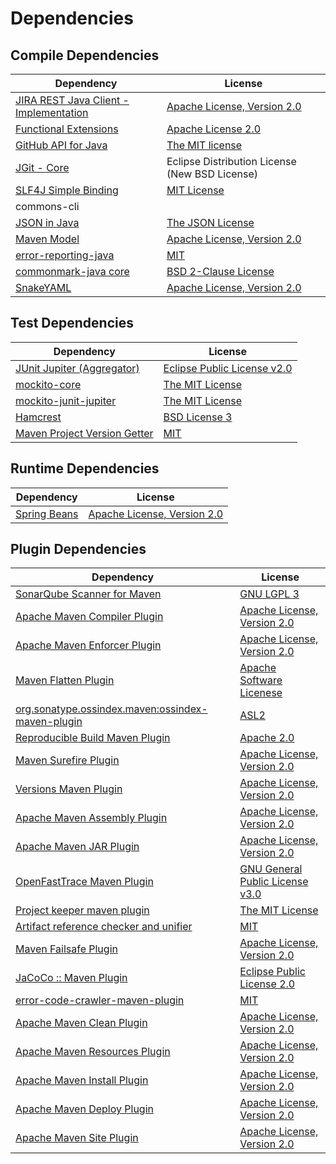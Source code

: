 <!-- @formatter:off -->
# Dependencies

## Compile Dependencies

| Dependency                                  | License                                        |
| ------------------------------------------- | ---------------------------------------------- |
| [JIRA REST Java Client - Implementation][0] | [Apache License, Version 2.0][1]               |
| [Functional Extensions][2]                  | [Apache License 2.0][3]                        |
| [GitHub API for Java][4]                    | [The MIT license][5]                           |
| [JGit - Core][6]                            | Eclipse Distribution License (New BSD License) |
| [SLF4J Simple Binding][7]                   | [MIT License][8]                               |
| commons-cli                                 |                                                |
| [JSON in Java][9]                           | [The JSON License][10]                         |
| [Maven Model][11]                           | [Apache License, Version 2.0][12]              |
| [error-reporting-java][13]                  | [MIT][14]                                      |
| [commonmark-java core][15]                  | [BSD 2-Clause License][16]                     |
| [SnakeYAML][17]                             | [Apache License, Version 2.0][18]              |

## Test Dependencies

| Dependency                         | License                           |
| ---------------------------------- | --------------------------------- |
| [JUnit Jupiter (Aggregator)][19]   | [Eclipse Public License v2.0][20] |
| [mockito-core][21]                 | [The MIT License][22]             |
| [mockito-junit-jupiter][21]        | [The MIT License][22]             |
| [Hamcrest][25]                     | [BSD License 3][26]               |
| [Maven Project Version Getter][27] | [MIT][14]                         |

## Runtime Dependencies

| Dependency         | License                          |
| ------------------ | -------------------------------- |
| [Spring Beans][29] | [Apache License, Version 2.0][1] |

## Plugin Dependencies

| Dependency                                              | License                               |
| ------------------------------------------------------- | ------------------------------------- |
| [SonarQube Scanner for Maven][31]                       | [GNU LGPL 3][32]                      |
| [Apache Maven Compiler Plugin][33]                      | [Apache License, Version 2.0][12]     |
| [Apache Maven Enforcer Plugin][35]                      | [Apache License, Version 2.0][12]     |
| [Maven Flatten Plugin][37]                              | [Apache Software Licenese][18]        |
| [org.sonatype.ossindex.maven:ossindex-maven-plugin][39] | [ASL2][18]                            |
| [Reproducible Build Maven Plugin][41]                   | [Apache 2.0][18]                      |
| [Maven Surefire Plugin][43]                             | [Apache License, Version 2.0][12]     |
| [Versions Maven Plugin][45]                             | [Apache License, Version 2.0][12]     |
| [Apache Maven Assembly Plugin][47]                      | [Apache License, Version 2.0][12]     |
| [Apache Maven JAR Plugin][49]                           | [Apache License, Version 2.0][12]     |
| [OpenFastTrace Maven Plugin][51]                        | [GNU General Public License v3.0][52] |
| [Project keeper maven plugin][53]                       | [The MIT License][54]                 |
| [Artifact reference checker and unifier][55]            | [MIT][14]                             |
| [Maven Failsafe Plugin][57]                             | [Apache License, Version 2.0][12]     |
| [JaCoCo :: Maven Plugin][59]                            | [Eclipse Public License 2.0][60]      |
| [error-code-crawler-maven-plugin][61]                   | [MIT][14]                             |
| [Apache Maven Clean Plugin][63]                         | [Apache License, Version 2.0][12]     |
| [Apache Maven Resources Plugin][65]                     | [Apache License, Version 2.0][12]     |
| [Apache Maven Install Plugin][67]                       | [Apache License, Version 2.0][18]     |
| [Apache Maven Deploy Plugin][69]                        | [Apache License, Version 2.0][18]     |
| [Apache Maven Site Plugin][71]                          | [Apache License, Version 2.0][12]     |

[11]: https://maven.apache.org/ref/3.8.6/maven-model/
[13]: https://github.com/exasol/error-reporting-java
[5]: https://www.opensource.org/licenses/mit-license.php
[18]: http://www.apache.org/licenses/LICENSE-2.0.txt
[43]: https://maven.apache.org/surefire/maven-surefire-plugin/
[14]: https://opensource.org/licenses/MIT
[21]: https://github.com/mockito/mockito
[37]: https://www.mojohaus.org/flatten-maven-plugin/
[27]: https://github.com/exasol/maven-project-version-getter
[45]: http://www.mojohaus.org/versions-maven-plugin/
[53]: https://github.com/exasol/project-keeper/
[26]: http://opensource.org/licenses/BSD-3-Clause
[33]: https://maven.apache.org/plugins/maven-compiler-plugin/
[65]: https://maven.apache.org/plugins/maven-resources-plugin/
[51]: https://github.com/itsallcode/openfasttrace-maven-plugin
[63]: https://maven.apache.org/plugins/maven-clean-plugin/
[60]: https://www.eclipse.org/legal/epl-2.0/
[32]: http://www.gnu.org/licenses/lgpl.txt
[1]: https://www.apache.org/licenses/LICENSE-2.0
[59]: https://www.jacoco.org/jacoco/trunk/doc/maven.html
[22]: https://github.com/mockito/mockito/blob/main/LICENSE
[41]: http://zlika.github.io/reproducible-build-maven-plugin
[8]: http://www.opensource.org/licenses/mit-license.php
[31]: http://sonarsource.github.io/sonar-scanner-maven/
[17]: https://bitbucket.org/snakeyaml/snakeyaml
[19]: https://junit.org/junit5/
[2]: https://docs.atlassian.com/fugue-parent/4.1.0/apidocs/io/atlassian/fugue/package-summary.html
[25]: http://hamcrest.org/JavaHamcrest/
[7]: http://www.slf4j.org
[4]: https://github-api.kohsuke.org/
[55]: https://github.com/exasol/artifact-reference-checker-maven-plugin
[49]: https://maven.apache.org/plugins/maven-jar-plugin/
[3]: http://www.apache.org/licenses/LICENSE-2.0
[15]: https://github.com/commonmark/commonmark-java/commonmark
[57]: https://maven.apache.org/surefire/maven-failsafe-plugin/
[54]: https://github.com/exasol/project-keeper/blob/main/LICENSE
[71]: https://maven.apache.org/plugins/maven-site-plugin/
[52]: https://www.gnu.org/licenses/gpl-3.0.html
[16]: https://opensource.org/licenses/BSD-2-Clause
[12]: https://www.apache.org/licenses/LICENSE-2.0.txt
[35]: https://maven.apache.org/enforcer/maven-enforcer-plugin/
[20]: https://www.eclipse.org/legal/epl-v20.html
[29]: https://github.com/spring-projects/spring-framework
[67]: http://maven.apache.org/plugins/maven-install-plugin/
[39]: https://sonatype.github.io/ossindex-maven/maven-plugin/
[6]: https://www.eclipse.org/jgit/
[69]: http://maven.apache.org/plugins/maven-deploy-plugin/
[9]: https://github.com/douglascrockford/JSON-java
[0]: https://ecosystem.atlassian.net/wiki/spaces/JRJC/overview
[61]: https://github.com/exasol/error-code-crawler-maven-plugin
[10]: http://json.org/license.html
[47]: https://maven.apache.org/plugins/maven-assembly-plugin/
